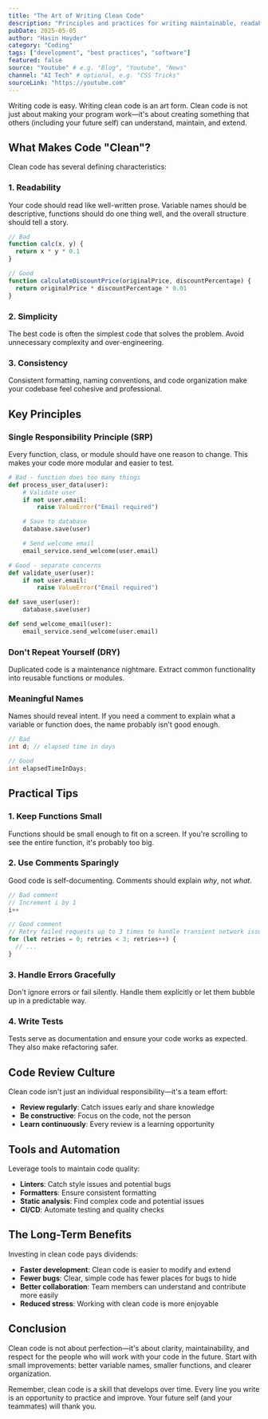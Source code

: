 ```yaml
---
title: "The Art of Writing Clean Code"
description: "Principles and practices for writing maintainable, readable code that stands the test of time."
pubDate: 2025-05-05
author: "Hasin Hayder"
category: "Coding"
tags: ["development", "best practices", "software"]
featured: false
source: "Youtube" # e.g. "Blog", "Youtube", "News"
channel: "AI Tech" # optional, e.g. "CSS Tricks"
sourceLink: "https://youtube.com"
---
```


Writing code is easy. Writing clean code is an art form. Clean code is not just about making your program work—it's about creating something that others (including your future self) can understand, maintain, and extend.

## What Makes Code "Clean"?

Clean code has several defining characteristics:

### 1. Readability

Your code should read like well-written prose. Variable names should be descriptive, functions should do one thing well, and the overall structure should tell a story.

```javascript
// Bad
function calc(x, y) {
  return x * y * 0.1
}

// Good
function calculateDiscountPrice(originalPrice, discountPercentage) {
  return originalPrice * discountPercentage * 0.01
}
```

### 2. Simplicity

The best code is often the simplest code that solves the problem. Avoid unnecessary complexity and over-engineering.

### 3. Consistency

Consistent formatting, naming conventions, and code organization make your codebase feel cohesive and professional.

## Key Principles

### Single Responsibility Principle (SRP)

Every function, class, or module should have one reason to change. This makes your code more modular and easier to test.

```python
# Bad - function does too many things
def process_user_data(user):
    # Validate user
    if not user.email:
        raise ValueError("Email required")

    # Save to database
    database.save(user)

    # Send welcome email
    email_service.send_welcome(user.email)

# Good - separate concerns
def validate_user(user):
    if not user.email:
        raise ValueError("Email required")

def save_user(user):
    database.save(user)

def send_welcome_email(user):
    email_service.send_welcome(user.email)
```

### Don't Repeat Yourself (DRY)

Duplicated code is a maintenance nightmare. Extract common functionality into reusable functions or modules.

### Meaningful Names

Names should reveal intent. If you need a comment to explain what a variable or function does, the name probably isn't good enough.

```java
// Bad
int d; // elapsed time in days

// Good
int elapsedTimeInDays;
```

## Practical Tips

### 1. Keep Functions Small

Functions should be small enough to fit on a screen. If you're scrolling to see the entire function, it's probably too big.

### 2. Use Comments Sparingly

Good code is self-documenting. Comments should explain _why_, not _what_.

```javascript
// Bad comment
// Increment i by 1
i++

// Good comment
// Retry failed requests up to 3 times to handle transient network issues
for (let retries = 0; retries < 3; retries++) {
  // ...
}
```

### 3. Handle Errors Gracefully

Don't ignore errors or fail silently. Handle them explicitly or let them bubble up in a predictable way.

### 4. Write Tests

Tests serve as documentation and ensure your code works as expected. They also make refactoring safer.

## Code Review Culture

Clean code isn't just an individual responsibility—it's a team effort:

- **Review regularly**: Catch issues early and share knowledge
- **Be constructive**: Focus on the code, not the person
- **Learn continuously**: Every review is a learning opportunity

## Tools and Automation

Leverage tools to maintain code quality:

- **Linters**: Catch style issues and potential bugs
- **Formatters**: Ensure consistent formatting
- **Static analysis**: Find complex code and potential issues
- **CI/CD**: Automate testing and quality checks

## The Long-Term Benefits

Investing in clean code pays dividends:

- **Faster development**: Clean code is easier to modify and extend
- **Fewer bugs**: Clear, simple code has fewer places for bugs to hide
- **Better collaboration**: Team members can understand and contribute more easily
- **Reduced stress**: Working with clean code is more enjoyable

## Conclusion

Clean code is not about perfection—it's about clarity, maintainability, and respect for the people who will work with your code in the future. Start with small improvements: better variable names, smaller functions, and clearer organization.

Remember, clean code is a skill that develops over time. Every line you write is an opportunity to practice and improve. Your future self (and your teammates) will thank you.
